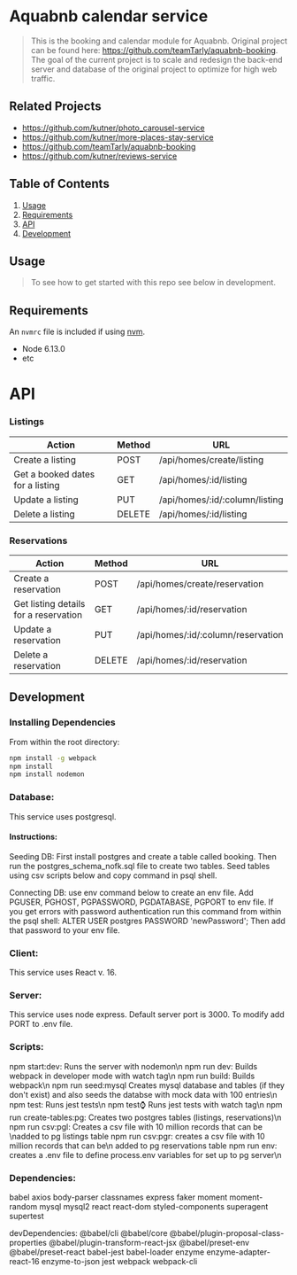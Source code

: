 # Aquabnb calendar service

> This is the booking and calendar module for Aquabnb. Original project can be found here: https://github.com/teamTarly/aquabnb-booking. The goal of the current project is to scale and redesign the back-end server and database of the original project to optimize for high web traffic.

## Related Projects

  - https://github.com/kutner/photo_carousel-service
  - https://github.com/kutner/more-places-stay-service
  - https://github.com/teamTarly/aquabnb-booking
  - https://github.com/kutner/reviews-service

## Table of Contents

1. [Usage](#Usage)
1. [Requirements](#requirements)
1. [API](#API)
1. [Development](#development)

## Usage

> To see how to get started with this repo see below in development.

## Requirements

An `nvmrc` file is included if using [nvm](https://github.com/creationix/nvm).

- Node 6.13.0
- etc

# API
### Listings
Action | Method | URL
-------|--------|----
Create a listing | POST | /api/homes/create/listing
Get a booked dates for a listing | GET | /api/homes/:id/listing
Update a listing | PUT | /api/homes/:id/:column/listing
Delete a listing | DELETE | /api/homes/:id/listing

### Reservations
Action | Method | URL
-------|--------|----
Create a reservation | POST | /api/homes/create/reservation
Get listing details for a reservation | GET | /api/homes/:id/reservation
Update a reservation | PUT | /api/homes/:id/:column/reservation
Delete a reservation | DELETE | /api/homes/:id/reservation

## Development

### Installing Dependencies

From within the root directory:

```sh
npm install -g webpack
npm install
npm install nodemon
```

### Database:
This service uses postgresql.

#### Instructions:
Seeding DB: First install postgres and create a table called booking. Then run the postgres_schema_nofk.sql file to create two tables. Seed tables using csv scripts below and copy command in psql shell.

Connecting DB: use env command below to create an env file. Add PGUSER, PGHOST, PGPASSWORD, PGDATABASE, PGPORT to env file. If you get errors with password authentication run this command from within the psql shell:
ALTER USER postgres PASSWORD 'newPassword';
Then add that password to your env file.

### Client:
This service uses React v. 16.

### Server:
This service uses node express.
Default server port is 3000. To modify add PORT to .env file.

### Scripts:
npm start:dev: Runs the server with nodemon\n
npm run dev: Builds webpack in developer mode with watch tag\n
npm run build: Builds webpack\n
npm run seed:mysql Creates mysql database and tables (if they don't exist) and also seeds the databse with mock data with 100 entries\n
npm test: Runs jest tests\n
npm test:watch: Runs jest tests with watch tag\n
npm run create-tables:pg: Creates two postgres tables (listings, reservations)\n
npm run csv:pgl: Creates a csv file with 10 million records that can be \nadded to pg listings table
npm run csv:pgr: creates a csv file with 10 million records that can be\n added to pg reservations table
npm run env: creates a .env file to define process.env variables for set up to pg server\n

### Dependencies:
babel
axios
body-parser
classnames
express
faker
moment
moment-random
mysql
mysql2
react
react-dom
styled-components
superagent
supertest

devDependencies:
@babel/cli
@babel/core
@babel/plugin-proposal-class-properties
@babel/plugin-transform-react-jsx
@babel/preset-env
@babel/preset-react
babel-jest
babel-loader
enzyme
enzyme-adapter-react-16
enzyme-to-json
jest
webpack
webpack-cli


